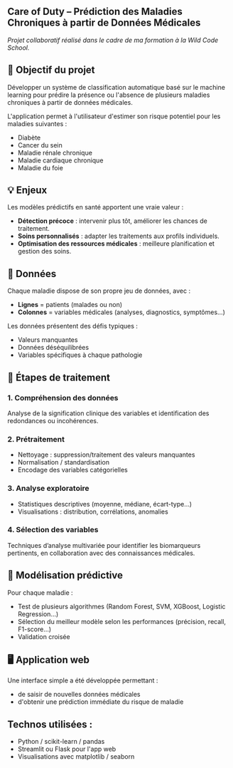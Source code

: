 
## Care of Duty – Prédiction des Maladies Chroniques à partir de Données Médicales
*Projet collaboratif réalisé dans le cadre de ma formation à la Wild Code School.*

## 🎯 Objectif du projet

Développer un système de classification automatique basé sur le machine learning pour prédire la présence ou l'absence de plusieurs maladies chroniques à partir de données médicales.

L'application permet à l'utilisateur d'estimer son risque potentiel pour les maladies suivantes :
- Diabète
- Cancer du sein
- Maladie rénale chronique
- Maladie cardiaque chronique
- Maladie du foie

## 💡 Enjeux

Les modèles prédictifs en santé apportent une vraie valeur :
- **Détection précoce** : intervenir plus tôt, améliorer les chances de traitement.
- **Soins personnalisés** : adapter les traitements aux profils individuels.
- **Optimisation des ressources médicales** : meilleure planification et gestion des soins.

## 🧪 Données
Chaque maladie dispose de son propre jeu de données, avec :
- **Lignes** = patients (malades ou non)
- **Colonnes** = variables médicales (analyses, diagnostics, symptômes…)

Les données présentent des défis typiques :
- Valeurs manquantes
- Données déséquilibrées
- Variables spécifiques à chaque pathologie

## 🔧 Étapes de traitement

### 1. Compréhension des données
Analyse de la signification clinique des variables et identification des redondances ou incohérences.

### 2. Prétraitement
- Nettoyage : suppression/traitement des valeurs manquantes
- Normalisation / standardisation
- Encodage des variables catégorielles

### 3. Analyse exploratoire
- Statistiques descriptives (moyenne, médiane, écart-type…)
- Visualisations : distribution, corrélations, anomalies

### 4. Sélection des variables
Techniques d’analyse multivariée pour identifier les biomarqueurs pertinents, en collaboration avec des connaissances médicales.

## 🤖 Modélisation prédictive

Pour chaque maladie :
- Test de plusieurs algorithmes (Random Forest, SVM, XGBoost, Logistic Regression…)
- Sélection du meilleur modèle selon les performances (précision, recall, F1-score…)
- Validation croisée

## 🖥️ Application web

Une interface simple a été développée permettant :
- de saisir de nouvelles données médicales
- d'obtenir une prédiction immédiate du risque de maladie

## Technos utilisées :
- Python / scikit-learn / pandas
- Streamlit ou Flask pour l'app web
- Visualisations avec matplotlib / seaborn
